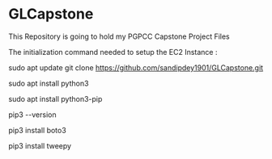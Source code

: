 # GLCapstone
This Repository is going to hold my PGPCC Capstone Project Files

The initialization command needed to setup the EC2 Instance : 

sudo apt update
git clone https://github.com/sandipdey1901/GLCapstone.git

sudo apt install python3 

sudo apt install python3-pip

pip3 --version

pip3 install boto3

pip3 install tweepy
